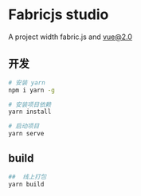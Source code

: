 
# Fabricjs studio

A project width fabric.js and vue@2.0

## 开发

```bash
# 安装 yarn
npm i yarn -g

# 安装项目依赖
yarn install

# 启动项目
yarn serve
```

## build

```bash
##  线上打包
yarn build
```
